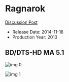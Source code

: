 # Ragnarok

[Discussion Post](https://www.avsforum.com/threads/bass-eq-for-filtered-movies.2995212/post-57669712)

* Release Date: 2014-11-18
* Production Year: 2013

## BD/DTS-HD MA 5.1

![img 0](https://i.imgur.com/Ae0a0mZ.jpg)

![img 1](https://i.imgur.com/TIWqLoF.jpg)

